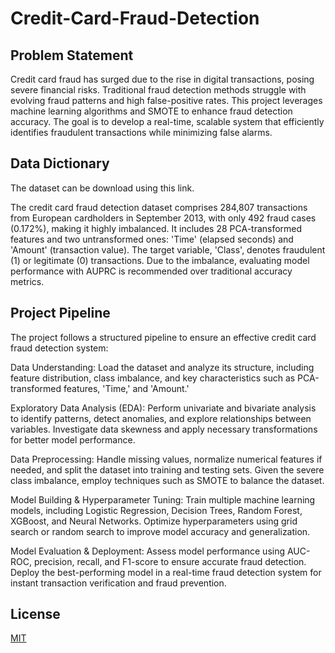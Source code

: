 # Credit-Card-Fraud-Detection
## Problem Statement
Credit card fraud has surged due to the rise in digital transactions, posing severe financial risks. Traditional fraud detection methods struggle with evolving fraud patterns and high false-positive rates. This project leverages machine learning algorithms and SMOTE to enhance fraud detection accuracy. The goal is to develop a real-time, scalable system that efficiently identifies fraudulent transactions while minimizing false alarms.

## Data Dictionary
The dataset can be download using this link.

The credit card fraud detection dataset comprises 284,807 transactions from European cardholders in September 2013, with only 492 fraud cases (0.172%), making it highly imbalanced. It includes 28 PCA-transformed features and two untransformed ones: 'Time' (elapsed seconds) and 'Amount' (transaction value). The target variable, 'Class', denotes fraudulent (1) or legitimate (0) transactions. Due to the imbalance, evaluating model performance with AUPRC is recommended over traditional accuracy metrics.

## Project Pipeline
The project follows a structured pipeline to ensure an effective credit card fraud detection system:

Data Understanding: Load the dataset and analyze its structure, including feature distribution, class imbalance, and key characteristics such as PCA-transformed features, 'Time,' and 'Amount.'

Exploratory Data Analysis (EDA): Perform univariate and bivariate analysis to identify patterns, detect anomalies, and explore relationships between variables. Investigate data skewness and apply necessary transformations for better model performance.

Data Preprocessing: Handle missing values, normalize numerical features if needed, and split the dataset into training and testing sets. Given the severe class imbalance, employ techniques such as SMOTE to balance the dataset.

Model Building & Hyperparameter Tuning: Train multiple machine learning models, including Logistic Regression, Decision Trees, Random Forest, XGBoost, and Neural Networks. Optimize hyperparameters using grid search or random search to improve model accuracy and generalization.

Model Evaluation & Deployment: Assess model performance using AUC-ROC, precision, recall, and F1-score to ensure accurate fraud detection. Deploy the best-performing model in a real-time fraud detection system for instant transaction verification and fraud prevention.


## License

[MIT](https://choosealicense.com/licenses/mit/)
